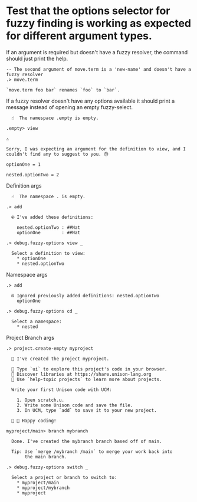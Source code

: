 # Test that the options selector for fuzzy finding is working as expected for different argument types.

If an argument is required but doesn't have a fuzzy resolver, the command should just print the help.


```ucm
-- The second argument of move.term is a 'new-name' and doesn't have a fuzzy resolver
.> move.term

`move.term foo bar` renames `foo` to `bar`.

```
If a fuzzy resolver doesn't have any options available it should print a message instead of
opening an empty fuzzy-select.

```ucm
  ☝️  The namespace .empty is empty.

.empty> view

⚠️

Sorry, I was expecting an argument for the definition to view, and I couldn't find any to suggest to you. 😓

```
```unison
optionOne = 1

nested.optionTwo = 2
```

Definition args

```ucm
  ☝️  The namespace . is empty.

.> add

  ⍟ I've added these definitions:
  
    nested.optionTwo : ##Nat
    optionOne        : ##Nat

.> debug.fuzzy-options view _

  Select a definition to view:
    * optionOne
    * nested.optionTwo

```
Namespace args

```ucm
.> add

  ⊡ Ignored previously added definitions: nested.optionTwo
    optionOne

.> debug.fuzzy-options cd _

  Select a namespace:
    * nested

```
Project Branch args

```ucm
.> project.create-empty myproject

  🎉 I've created the project myproject.

  🎨 Type `ui` to explore this project's code in your browser.
  🔭 Discover libraries at https://share.unison-lang.org
  📖 Use `help-topic projects` to learn more about projects.
  
  Write your first Unison code with UCM:
  
    1. Open scratch.u.
    2. Write some Unison code and save the file.
    3. In UCM, type `add` to save it to your new project.
  
  🎉 🥳 Happy coding!

myproject/main> branch mybranch

  Done. I've created the mybranch branch based off of main.
  
  Tip: Use `merge /mybranch /main` to merge your work back into
       the main branch.

.> debug.fuzzy-options switch _

  Select a project or branch to switch to:
    * myproject/main
    * myproject/mybranch
    * myproject

```
